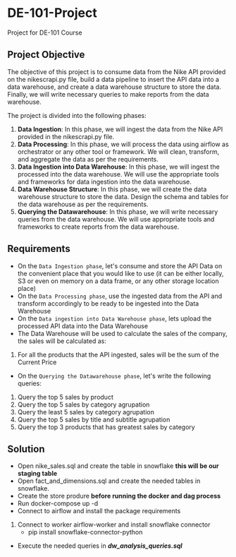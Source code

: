 # DE-101-Project

Project for DE-101 Course

## Project Objective

The objective of this project is to consume data from the Nike API provided on the nikescrapi.py file, build a data pipeline to insert the API data into a data warehouse, and create a data warehouse structure to store the data. Finally, we will write necessary queries to make reports from the data warehouse.

The project is divided into the following phases:

1. **Data Ingestion**:
   In this phase, we will ingest the data from the Nike API provided in the nikescrapi.py file.
2. **Data Processing**:
   In this phase, we will process the data using airflow as orchestrator or any other tool or framework. We will clean, transform, and aggregate the data as per the requirements.
3. **Data Ingestion into Data Warehouse**:
   In this phase, we will ingest the processed into the data warehouse. We will use the appropriate tools and frameworks for data ingestion into the data warehouse.
4. **Data Warehouse Structure**:
   In this phase, we will create the data warehouse structure to store the data. Design the schema and tables for the data warehouse as per the requirements.
5. **Querying the Datawarehouse**:
   In this phase, we will write necessary queries from the data warehouse. We will use appropriate tools and frameworks to create reports from the data warehouse.

## Requirements

- On the `Data Ingestion phase`, let's consume and store the API Data on the convenient place that you would like to use (it can be either locally, S3 or even on memory on a data frame, or any other storage location place)
- On the `Data Processing phase`, use the ingested data from the API and transform accordingly to be ready to be ingested into the Data Warehouse
- On the `Data ingestion into Data Warehouse phase`, lets upload the processed API data into the Data Warehouse
- The Data Warehouse will be used to calculate the sales of the company, the sales will be calculated as:

1. For all the products that the API ingested, sales will be the sum of the Current Price

- On the `Querying the Datawarehouse phase`, let's write the following queries:

1. Query the top 5 sales by product
2. Query the top 5 sales by category agrupation
3. Query the least 5 sales by category agrupation
4. Query the top 5 sales by title and subtitle agrupation
5. Query the top 3 products that has greatest sales by category

## Solution

- Open nike_sales.sql and create the table in snowflake **this will be our staging table**
- Open fact_and_dimensions.sql and create the needed tables in snowflake.
- Create the store produre **before running the docker and dag process**
- Run docker-compose up -d
- Connect to airflow and install the package requirements

1.  Connect to worker airflow-worker and install snowflake connector
    - pip install snowflake-connector-python

- Execute the needed queries in **_dw_analysis_queries.sql_**
